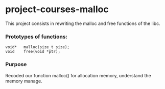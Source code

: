 # project-courses-malloc
This project consists in rewriting the malloc and free functions of the libc.

###  Prototypes of functions:

```
void*   malloc(size_t size);
void    free(void *ptr);
```

###  Purpose
Recoded our function malloc() for allocation memory, understand the memory manage.
